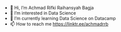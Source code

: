 - 👋 Hi, I’m Achmad Rifki Raihansyah Bagja
- 👀 I’m interested in Data Science
- 🌱 I’m currently learning Data Science on Datacamp
- 📫 How to reach me https://linktr.ee/achmadrrb

<!---
achmadrrb/achmadrrb is a ✨ special ✨ repository because its `README.md` (this file) appears on your GitHub profile.
You can click the Preview link to take a look at your changes.
--->

